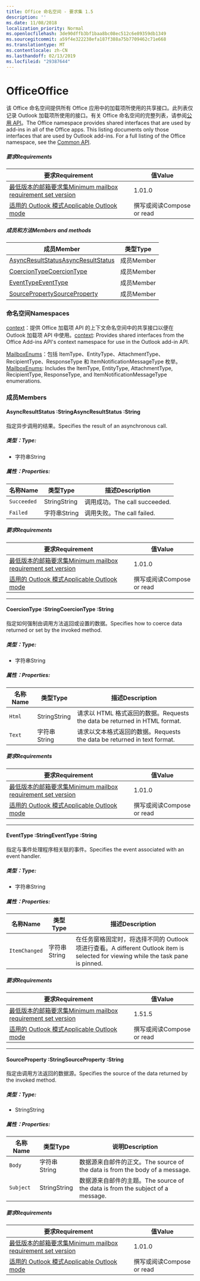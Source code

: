 ```yaml
---
title: Office 命名空间 - 要求集 1.5
description: ''
ms.date: 11/08/2018
localization_priority: Normal
ms.openlocfilehash: 3de90dffb3bf1baa8bc08ec512c6e89359db1349
ms.sourcegitcommit: a59f4e322238efa187f388a75b7709462c71e668
ms.translationtype: MT
ms.contentlocale: zh-CN
ms.lasthandoff: 02/13/2019
ms.locfileid: "29387644"
---
```

# <a name="office"></a><span data-ttu-id="71128-102">Office</span><span class="sxs-lookup"><span data-stu-id="71128-102">Office</span></span>

<span data-ttu-id="71128-p101">该 Office 命名空间提供所有 Office 应用中的加载项所使用的共享接口。此列表仅记录 Outlook 加载项所使用的接口。有关 Office 命名空间的完整列表，请参阅[公用 API](/javascript/api/office)。</span><span class="sxs-lookup"><span data-stu-id="71128-p101">The Office namespace provides shared interfaces that are used by add-ins in all of the Office apps. This listing documents only those interfaces that are used by Outlook add-ins. For a full listing of the Office namespace, see the [Common API](/javascript/api/office).</span></span>

##### <a name="requirements"></a><span data-ttu-id="71128-105">要求</span><span class="sxs-lookup"><span data-stu-id="71128-105">Requirements</span></span>

|<span data-ttu-id="71128-106">要求</span><span class="sxs-lookup"><span data-stu-id="71128-106">Requirement</span></span>| <span data-ttu-id="71128-107">值</span><span class="sxs-lookup"><span data-stu-id="71128-107">Value</span></span>|
|---|---|
|[<span data-ttu-id="71128-108">最低版本的邮箱要求集</span><span class="sxs-lookup"><span data-stu-id="71128-108">Minimum mailbox requirement set version</span></span>](/office/dev/add-ins/reference/requirement-sets/outlook-api-requirement-sets)| <span data-ttu-id="71128-109">1.0</span><span class="sxs-lookup"><span data-stu-id="71128-109">1.0</span></span>|
|[<span data-ttu-id="71128-110">适用的 Outlook 模式</span><span class="sxs-lookup"><span data-stu-id="71128-110">Applicable Outlook mode</span></span>](https://docs.microsoft.com/outlook/add-ins/#extension-points)| <span data-ttu-id="71128-111">撰写或阅读</span><span class="sxs-lookup"><span data-stu-id="71128-111">Compose or read</span></span>|

##### <a name="members-and-methods"></a><span data-ttu-id="71128-112">成员和方法</span><span class="sxs-lookup"><span data-stu-id="71128-112">Members and methods</span></span>

| <span data-ttu-id="71128-113">成员</span><span class="sxs-lookup"><span data-stu-id="71128-113">Member</span></span> | <span data-ttu-id="71128-114">类型</span><span class="sxs-lookup"><span data-stu-id="71128-114">Type</span></span> |
|--------|------|
| [<span data-ttu-id="71128-115">AsyncResultStatus</span><span class="sxs-lookup"><span data-stu-id="71128-115">AsyncResultStatus</span></span>](#asyncresultstatus-string) | <span data-ttu-id="71128-116">成员</span><span class="sxs-lookup"><span data-stu-id="71128-116">Member</span></span> |
| [<span data-ttu-id="71128-117">CoercionType</span><span class="sxs-lookup"><span data-stu-id="71128-117">CoercionType</span></span>](#coerciontype-string) | <span data-ttu-id="71128-118">成员</span><span class="sxs-lookup"><span data-stu-id="71128-118">Member</span></span> |
| [<span data-ttu-id="71128-119">EventType</span><span class="sxs-lookup"><span data-stu-id="71128-119">EventType</span></span>](#eventtype-string) | <span data-ttu-id="71128-120">成员</span><span class="sxs-lookup"><span data-stu-id="71128-120">Member</span></span> |
| [<span data-ttu-id="71128-121">SourceProperty</span><span class="sxs-lookup"><span data-stu-id="71128-121">SourceProperty</span></span>](#sourceproperty-string) | <span data-ttu-id="71128-122">成员</span><span class="sxs-lookup"><span data-stu-id="71128-122">Member</span></span> |

### <a name="namespaces"></a><span data-ttu-id="71128-123">命名空间</span><span class="sxs-lookup"><span data-stu-id="71128-123">Namespaces</span></span>

<span data-ttu-id="71128-124">[context](office.context.md)：提供 Office 加载项 API 的上下文命名空间中的共享接口以便在 Outlook 加载项 API 中使用。</span><span class="sxs-lookup"><span data-stu-id="71128-124">[context](office.context.md): Provides shared interfaces from the Office Add-ins API's context namespace for use in the Outlook add-in API.</span></span>

<span data-ttu-id="71128-125">[MailboxEnums](/javascript/api/outlook/office.mailboxenums.attachmenttype)：包括 ItemType、EntityType、AttachmentType、RecipientType、ResponseType 和 ItemNotificationMessageType 枚举。</span><span class="sxs-lookup"><span data-stu-id="71128-125">[MailboxEnums](/javascript/api/outlook/office.mailboxenums.attachmenttype): Includes the ItemType, EntityType, AttachmentType, RecipientType, ResponseType, and ItemNotificationMessageType enumerations.</span></span>

### <a name="members"></a><span data-ttu-id="71128-126">成员</span><span class="sxs-lookup"><span data-stu-id="71128-126">Members</span></span>

####  <a name="asyncresultstatus-string"></a><span data-ttu-id="71128-127">AsyncResultStatus :String</span><span class="sxs-lookup"><span data-stu-id="71128-127">AsyncResultStatus :String</span></span>

<span data-ttu-id="71128-128">指定异步调用的结果。</span><span class="sxs-lookup"><span data-stu-id="71128-128">Specifies the result of an asynchronous call.</span></span>

##### <a name="type"></a><span data-ttu-id="71128-129">类型：</span><span class="sxs-lookup"><span data-stu-id="71128-129">Type:</span></span>

*   <span data-ttu-id="71128-130">字符串</span><span class="sxs-lookup"><span data-stu-id="71128-130">String</span></span>

##### <a name="properties"></a><span data-ttu-id="71128-131">属性：</span><span class="sxs-lookup"><span data-stu-id="71128-131">Properties:</span></span>

|<span data-ttu-id="71128-132">名称</span><span class="sxs-lookup"><span data-stu-id="71128-132">Name</span></span>| <span data-ttu-id="71128-133">类型</span><span class="sxs-lookup"><span data-stu-id="71128-133">Type</span></span>| <span data-ttu-id="71128-134">描述</span><span class="sxs-lookup"><span data-stu-id="71128-134">Description</span></span>|
|---|---|---|
|`Succeeded`| <span data-ttu-id="71128-135">String</span><span class="sxs-lookup"><span data-stu-id="71128-135">String</span></span>|<span data-ttu-id="71128-136">调用成功。</span><span class="sxs-lookup"><span data-stu-id="71128-136">The call succeeded.</span></span>|
|`Failed`| <span data-ttu-id="71128-137">字符串</span><span class="sxs-lookup"><span data-stu-id="71128-137">String</span></span>|<span data-ttu-id="71128-138">调用失败。</span><span class="sxs-lookup"><span data-stu-id="71128-138">The call failed.</span></span>|

##### <a name="requirements"></a><span data-ttu-id="71128-139">要求</span><span class="sxs-lookup"><span data-stu-id="71128-139">Requirements</span></span>

|<span data-ttu-id="71128-140">要求</span><span class="sxs-lookup"><span data-stu-id="71128-140">Requirement</span></span>| <span data-ttu-id="71128-141">值</span><span class="sxs-lookup"><span data-stu-id="71128-141">Value</span></span>|
|---|---|
|[<span data-ttu-id="71128-142">最低版本的邮箱要求集</span><span class="sxs-lookup"><span data-stu-id="71128-142">Minimum mailbox requirement set version</span></span>](/office/dev/add-ins/reference/requirement-sets/outlook-api-requirement-sets)| <span data-ttu-id="71128-143">1.0</span><span class="sxs-lookup"><span data-stu-id="71128-143">1.0</span></span>|
|[<span data-ttu-id="71128-144">适用的 Outlook 模式</span><span class="sxs-lookup"><span data-stu-id="71128-144">Applicable Outlook mode</span></span>](https://docs.microsoft.com/outlook/add-ins/#extension-points)| <span data-ttu-id="71128-145">撰写或阅读</span><span class="sxs-lookup"><span data-stu-id="71128-145">Compose or read</span></span>|

---

####  <a name="coerciontype-string"></a><span data-ttu-id="71128-146">CoercionType :String</span><span class="sxs-lookup"><span data-stu-id="71128-146">CoercionType :String</span></span>

<span data-ttu-id="71128-147">指定如何强制由调用方法返回或设置的数据。</span><span class="sxs-lookup"><span data-stu-id="71128-147">Specifies how to coerce data returned or set by the invoked method.</span></span>

##### <a name="type"></a><span data-ttu-id="71128-148">类型：</span><span class="sxs-lookup"><span data-stu-id="71128-148">Type:</span></span>

*   <span data-ttu-id="71128-149">字符串</span><span class="sxs-lookup"><span data-stu-id="71128-149">String</span></span>

##### <a name="properties"></a><span data-ttu-id="71128-150">属性：</span><span class="sxs-lookup"><span data-stu-id="71128-150">Properties:</span></span>

|<span data-ttu-id="71128-151">名称</span><span class="sxs-lookup"><span data-stu-id="71128-151">Name</span></span>| <span data-ttu-id="71128-152">类型</span><span class="sxs-lookup"><span data-stu-id="71128-152">Type</span></span>| <span data-ttu-id="71128-153">描述</span><span class="sxs-lookup"><span data-stu-id="71128-153">Description</span></span>|
|---|---|---|
|`Html`| <span data-ttu-id="71128-154">String</span><span class="sxs-lookup"><span data-stu-id="71128-154">String</span></span>|<span data-ttu-id="71128-155">请求以 HTML 格式返回的数据。</span><span class="sxs-lookup"><span data-stu-id="71128-155">Requests the data be returned in HTML format.</span></span>|
|`Text`| <span data-ttu-id="71128-156">字符串</span><span class="sxs-lookup"><span data-stu-id="71128-156">String</span></span>|<span data-ttu-id="71128-157">请求以文本格式返回的数据。</span><span class="sxs-lookup"><span data-stu-id="71128-157">Requests the data be returned in text format.</span></span>|

##### <a name="requirements"></a><span data-ttu-id="71128-158">要求</span><span class="sxs-lookup"><span data-stu-id="71128-158">Requirements</span></span>

|<span data-ttu-id="71128-159">要求</span><span class="sxs-lookup"><span data-stu-id="71128-159">Requirement</span></span>| <span data-ttu-id="71128-160">值</span><span class="sxs-lookup"><span data-stu-id="71128-160">Value</span></span>|
|---|---|
|[<span data-ttu-id="71128-161">最低版本的邮箱要求集</span><span class="sxs-lookup"><span data-stu-id="71128-161">Minimum mailbox requirement set version</span></span>](/office/dev/add-ins/reference/requirement-sets/outlook-api-requirement-sets)| <span data-ttu-id="71128-162">1.0</span><span class="sxs-lookup"><span data-stu-id="71128-162">1.0</span></span>|
|[<span data-ttu-id="71128-163">适用的 Outlook 模式</span><span class="sxs-lookup"><span data-stu-id="71128-163">Applicable Outlook mode</span></span>](https://docs.microsoft.com/outlook/add-ins/#extension-points)| <span data-ttu-id="71128-164">撰写或阅读</span><span class="sxs-lookup"><span data-stu-id="71128-164">Compose or read</span></span>|

---

####  <a name="eventtype-string"></a><span data-ttu-id="71128-165">EventType :String</span><span class="sxs-lookup"><span data-stu-id="71128-165">EventType :String</span></span>

<span data-ttu-id="71128-166">指定与事件处理程序相关联的事件。</span><span class="sxs-lookup"><span data-stu-id="71128-166">Specifies the event associated with an event handler.</span></span>

##### <a name="type"></a><span data-ttu-id="71128-167">类型：</span><span class="sxs-lookup"><span data-stu-id="71128-167">Type:</span></span>

*   <span data-ttu-id="71128-168">字符串</span><span class="sxs-lookup"><span data-stu-id="71128-168">String</span></span>

##### <a name="properties"></a><span data-ttu-id="71128-169">属性：</span><span class="sxs-lookup"><span data-stu-id="71128-169">Properties:</span></span>

| <span data-ttu-id="71128-170">名称</span><span class="sxs-lookup"><span data-stu-id="71128-170">Name</span></span> | <span data-ttu-id="71128-171">类型</span><span class="sxs-lookup"><span data-stu-id="71128-171">Type</span></span> | <span data-ttu-id="71128-172">描述</span><span class="sxs-lookup"><span data-stu-id="71128-172">Description</span></span> |
|---|---|---|
|`ItemChanged`| <span data-ttu-id="71128-173">字符串</span><span class="sxs-lookup"><span data-stu-id="71128-173">String</span></span> | <span data-ttu-id="71128-174">在任务窗格固定时，将选择不同的 Outlook 项进行查看。</span><span class="sxs-lookup"><span data-stu-id="71128-174">A different Outlook item is selected for viewing while the task pane is pinned.</span></span> |

##### <a name="requirements"></a><span data-ttu-id="71128-175">要求</span><span class="sxs-lookup"><span data-stu-id="71128-175">Requirements</span></span>

|<span data-ttu-id="71128-176">要求</span><span class="sxs-lookup"><span data-stu-id="71128-176">Requirement</span></span>| <span data-ttu-id="71128-177">值</span><span class="sxs-lookup"><span data-stu-id="71128-177">Value</span></span>|
|---|---|
|[<span data-ttu-id="71128-178">最低版本的邮箱要求集</span><span class="sxs-lookup"><span data-stu-id="71128-178">Minimum mailbox requirement set version</span></span>](/office/dev/add-ins/reference/requirement-sets/outlook-api-requirement-sets)| <span data-ttu-id="71128-179">1.5</span><span class="sxs-lookup"><span data-stu-id="71128-179">1.5</span></span> |
|[<span data-ttu-id="71128-180">适用的 Outlook 模式</span><span class="sxs-lookup"><span data-stu-id="71128-180">Applicable Outlook mode</span></span>](https://docs.microsoft.com/outlook/add-ins/#extension-points)| <span data-ttu-id="71128-181">撰写或阅读</span><span class="sxs-lookup"><span data-stu-id="71128-181">Compose or read</span></span> |

---

####  <a name="sourceproperty-string"></a><span data-ttu-id="71128-182">SourceProperty :String</span><span class="sxs-lookup"><span data-stu-id="71128-182">SourceProperty :String</span></span>

<span data-ttu-id="71128-183">指定由调用方法返回的数据源。</span><span class="sxs-lookup"><span data-stu-id="71128-183">Specifies the source of the data returned by the invoked method.</span></span>

##### <a name="type"></a><span data-ttu-id="71128-184">类型：</span><span class="sxs-lookup"><span data-stu-id="71128-184">Type:</span></span>

*   <span data-ttu-id="71128-185">String</span><span class="sxs-lookup"><span data-stu-id="71128-185">String</span></span>

##### <a name="properties"></a><span data-ttu-id="71128-186">属性：</span><span class="sxs-lookup"><span data-stu-id="71128-186">Properties:</span></span>

|<span data-ttu-id="71128-187">名称</span><span class="sxs-lookup"><span data-stu-id="71128-187">Name</span></span>| <span data-ttu-id="71128-188">类型</span><span class="sxs-lookup"><span data-stu-id="71128-188">Type</span></span>| <span data-ttu-id="71128-189">说明</span><span class="sxs-lookup"><span data-stu-id="71128-189">Description</span></span>|
|---|---|---|
|`Body`| <span data-ttu-id="71128-190">字符串</span><span class="sxs-lookup"><span data-stu-id="71128-190">String</span></span>|<span data-ttu-id="71128-191">数据源来自邮件的正文。</span><span class="sxs-lookup"><span data-stu-id="71128-191">The source of the data is from the body of a message.</span></span>|
|`Subject`| <span data-ttu-id="71128-192">String</span><span class="sxs-lookup"><span data-stu-id="71128-192">String</span></span>|<span data-ttu-id="71128-193">数据源来自邮件的主题。</span><span class="sxs-lookup"><span data-stu-id="71128-193">The source of the data is from the subject of a message.</span></span>|

##### <a name="requirements"></a><span data-ttu-id="71128-194">要求</span><span class="sxs-lookup"><span data-stu-id="71128-194">Requirements</span></span>

|<span data-ttu-id="71128-195">要求</span><span class="sxs-lookup"><span data-stu-id="71128-195">Requirement</span></span>| <span data-ttu-id="71128-196">值</span><span class="sxs-lookup"><span data-stu-id="71128-196">Value</span></span>|
|---|---|
|[<span data-ttu-id="71128-197">最低版本的邮箱要求集</span><span class="sxs-lookup"><span data-stu-id="71128-197">Minimum mailbox requirement set version</span></span>](/office/dev/add-ins/reference/requirement-sets/outlook-api-requirement-sets)| <span data-ttu-id="71128-198">1.0</span><span class="sxs-lookup"><span data-stu-id="71128-198">1.0</span></span>|
|[<span data-ttu-id="71128-199">适用的 Outlook 模式</span><span class="sxs-lookup"><span data-stu-id="71128-199">Applicable Outlook mode</span></span>](https://docs.microsoft.com/outlook/add-ins/#extension-points)| <span data-ttu-id="71128-200">撰写或阅读</span><span class="sxs-lookup"><span data-stu-id="71128-200">Compose or read</span></span>|
